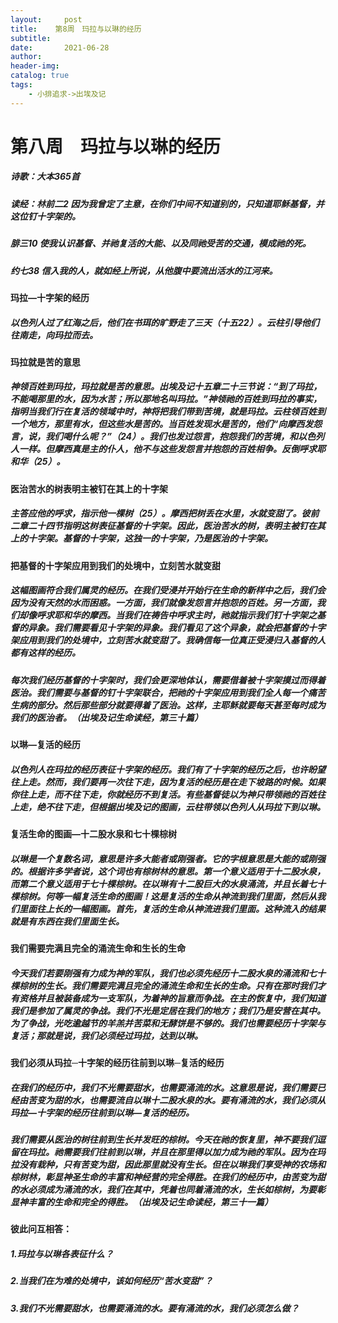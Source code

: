 ```yaml
---
layout:     post
title:    第8周　玛拉与以琳的经历
subtitle:   
date:       2021-06-28
author:     
header-img: 
catalog: true
tags:
    - 小排追求->出埃及记
---
```


# 第八周　玛拉与以琳的经历

##### 诗歌：大本365首

##### 读经：林前二2 因为我曾定了主意，在你们中间不知道别的，只知道耶稣基督，并这位钉十字架的。

##### 腓三10    使我认识基督、并祂复活的大能、以及同祂受苦的交通，模成祂的死。

##### 约七38    信入我的人，就如经上所说，从他腹中要流出活水的江河来。

#### **玛拉—十字架的经历**

##### 以色列人过了红海之后，他们在书珥的旷野走了三天（十五22）。云柱引导他们往南走，向玛拉而去。

#### **玛拉就是苦的意思**

##### 神领百姓到玛拉，玛拉就是苦的意思。出埃及记十五章二十三节说：“到了玛拉，不能喝那里的水，因为水苦；所以那地名叫玛拉。”神领祂的百姓到玛拉的事实，指明当我们行在复活的领域中时，神将把我们带到苦境，就是玛拉。云柱领百姓到一个地方，那里有水，但这些水是苦的。当百姓发现水是苦的，他们“向摩西发怨言，说，我们喝什么呢？”（24）。我们也发过怨言，抱怨我们的苦境，和以色列人一样。但摩西真是主的仆人，他不与这些发怨言并抱怨的百姓相争。反倒呼求耶和华（25）。

#### **医治苦水的树表明主被钉在其上的十字架**

##### 主答应他的呼求，指示他一棵树（25）。摩西把树丢在水里，水就变甜了。彼前二章二十四节指明这树表征基督的十字架。因此，医治苦水的树，表明主被钉在其上的十字架。基督的十字架，这独一的十字架，乃是医治的十字架。

#### **把基督的十字架应用到我们的处境中，立刻苦水就变甜**

##### 这幅图画符合我们属灵的经历。在我们受浸并开始行在生命的新样中之后，我们会因为没有天然的水而困惑。一方面，我们就像发怨言并抱怨的百姓。另一方面，我们却像呼求耶和华的摩西。当我们在祷告中呼求主时，祂就指示我们钉十字架之基督的异象。我们需要看见十字架的异象。我们看见了这个异象，就会把基督的十字架应用到我们的处境中，立刻苦水就变甜了。我确信每一位真正受浸归入基督的人都有这样的经历。

##### 每次我们经历基督的十字架时，我们会更深地体认，需要借着被十字架摸过而得着医治。我们需要与基督的钉十字架联合，把祂的十字架应用到我们全人每一个痛苦生病的部分。然后那些部分就要得着了医治。这样，主耶稣就要每天甚至每时成为我们的医治者。（*出埃及记生命读经*，第三十篇）

#### **以琳—复活的经历**

##### 以色列人在玛拉的经历表征十字架的经历。我们有了十字架的经历之后，也许盼望往上走。然而，我们要再一次往下走，因为复活的经历是在走下坡路的时候。如果你往上走，而不往下走，你就经历不到复活。有些基督徒以为神只带领祂的百姓往上走，绝不往下走，但根据出埃及记的图画，云柱带领以色列人从玛拉下到以琳。

#### **复活生命的图画—十二股水泉和七十棵棕树**

##### 以琳是一个复数名词，意思是许多大能者或刚强者。它的字根意思是大能的或刚强的。根据许多学者说，这个词也有棕树林的意思。第一个意义适用于十二股水泉，而第二个意义适用于七十棵棕树。在以琳有十二股巨大的水泉涌流，并且长着七十棵棕树。何等一幅复活生命的图画！这是复活的生命从神流到我们里面，然后从我们里面往上长的一幅图画。首先，复活的生命从神流进我们里面。这种流入的结果就是有东西在我们里面生长。

#### **我们需要完满且完全的涌流生命和生长的生命**

##### 今天我们若要刚强有力成为神的军队，我们也必须先经历十二股水泉的涌流和七十棵棕树的生长。我们需要完满且完全的涌流生命和生长的生命。只有在那时我们才有资格并且被装备成为一支军队，为着神的旨意而争战。在主的恢复中，我们知道我们是参加了属灵的争战。我们不光是定居在我们的地方；我们乃是安营在其中。为了争战，光吃逾越节的羊羔并苦菜和无酵饼是不够的。我们也需要经历十字架与复活；那就是说，我们必须经过玛拉，达到以琳。

#### **我们必须从玛拉─十字架的经历往前到以琳─复活的经历**

##### 在我们的经历中，我们不光需要甜水，也需要涌流的水。这意思是说，我们需要已经由苦变为甜的水，也需要流自以琳十二股水泉的水。要有涌流的水，我们必须从玛拉—十字架的经历往前到以琳—复活的经历。

##### 我们需要从医治的树往前到生长并发旺的棕树。今天在祂的恢复里，神不要我们逗留在玛拉。祂需要我们往前到以琳，并且在那里得以加力成为祂的军队。因为在玛拉没有栽种，只有苦变为甜，因此那里就没有生长。但在以琳我们享受神的农场和棕树林，彰显神圣生命的丰富和神经营的完全得胜。在我们的经历中，由苦变为甜的水必须成为涌流的水，我们在其中，凭着也同着涌流的水，生长如棕树，为要彰显神丰富的生命和完全的得胜。（*出埃及记生命读经*，第三十一篇） 

#### **彼此问互相答：**

##### 1.玛拉与以琳各表征什么？

##### 2.当我们在为难的处境中，该如何经历“苦水变甜”？

##### 3.我们不光需要甜水，也需要涌流的水。要有涌流的水，我们必须怎么做？